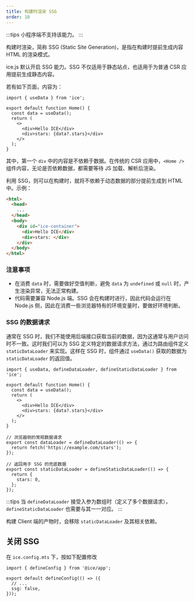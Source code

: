 ```yaml
---
title: 构建时渲染 SSG
order: 10
---
```


:::tips
小程序端不支持该能力。
:::

构建时渲染，简称 SSG (Static Site Generation)，是指在构建时提前生成内容 HTML 的渲染模式。

ice.js 默认开启 SSG 能力。SSG 不仅适用于静态站点，也适用于为普通 CSR 应用提前生成静态内容。

若有如下页面，内容为：

```tsx title="src/pages/home.tsx"
import { useData } from 'ice';

export default function Home() {
  const data = useData();
  return (
    <>
      <div>Hello ICE</div>
      <div>stars: {data?.stars}</div>
    </>
  );
}
```

其中，第一个 `div` 中的内容是不依赖于数据。在传统的 CSR 应用中，`<Home />` 组件内容，无论是否依赖数据，都需要等待 JS 加载、解析后渲染。

利用 SSG，则可以在构建时，就将不依赖于动态数据的部分提前生成到 HTML 中。示例：

```html
<html>
  <head>
    ...
  </head>
  <body>
    <div id="ice-container">
      <div>Hello ICE</div>
      <div>stars: </div>
    </div>
  </body>
</html>
```

### 注意事项

- 在消费 `data` 时，需要做好空值判断，避免 `data` 为 `undefined` 或 `null` 时，产生渲染异常，无法正常构建。
- 代码需要兼容 Node.js 端。SSG 会在构建时进行，因此代码会运行在 Node.js 侧，因此在消费一些浏览器特有的环境变量时，要做好环境判断。

### SSG 的数据请求

通常在 SSG 时，我们不能使用后端接口获取当前的数据，因为这通常与用户访问时不一致。这时我们可以为 SSG 定义特定的数据请求方法，通过为路由组件定义 `staticDataLoader` 来实现。这样在 SSG 时，组件通过 `useData()` 获取的数据为 `staticDataLoader` 的返回值。

```tsx title="src/pages/index.tsx"
import { useData, defineDataLoader, defineStaticDataLoader } from 'ice';

export default function Home() {
  const data = useData();
  return (
    <>
      <div>Hello ICE</div>
      <div>stars: {data?.stars}</div>
    </>
  );
}

// 浏览器侧的常规数据请求
export const dataLoader = defineDataLoader(() => {
  return fetch('https://example.com/stars');
});

// 返回用于 SSG 的兜底数据
export const staticDataLoader = defineStaticDataLoader(() => {
  return {
    stars: 0,
  };
});
```

:::tips
当 `defineDataLoader` 接受入参为数组时（定义了多个数据请求），`defineStaticDataLoader` 也需要与其一一对应。
:::

构建 Client 端的产物时，会移除 `staticDataLoader` 及其相关依赖。

## 关闭 SSG

在 `ice.config.mts` 下，按如下配置修改

```tsx title="ice.config.mts"
import { defineConfig } from '@ice/app';

export default defineConfig(() => ({
  // ...
  ssg: false,
}));
```
